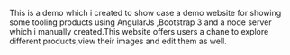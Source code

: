 
This is a demo which i created to show case a demo website for showing some tooling products using AngularJs ,Bootstrap 3 and a node server which i manually created.This website offers users a chane to explore different products,view their images and edit them as well.


